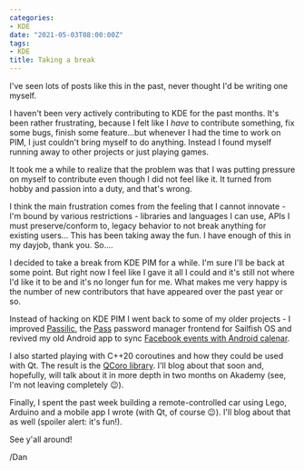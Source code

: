 ```yaml
---
categories:
- KDE
date: "2021-05-03T08:00:00Z"
tags:
- KDE
title: Taking a break
---
```


I've seen lots of posts like this in the past, never thought I'd be writing one myself.

I haven't been very actively contributing to KDE for the past months. It's been rather frustrating, 
because I felt like I _have_ to contribute something, fix some bugs, finish some feature...but
whenever I had the time to work on PIM, I just couldn't bring myself to do anything. Instead I
found myself running away to other projects or just playing games.

It took me a while to realize that the problem was that I was putting pressure on myself to contribute
even though I did not feel like it. It turned from hobby and passion into a duty, and that's wrong.

I think the main frustration comes from the feeling that I cannot innovate - I'm bound by various
restrictions - libraries and languages I can use, APIs I must preserve/conform to, legacy behavior
to not break anything for existing users... This has been taking away the fun. I have enough of this in
my dayjob, thank you. So....

I decided to take a break from KDE PIM for a while. I'm sure I'll be back at some point. But right now
I feel like I gave it all I could and it's still not where I'd like it to be and it's no longer
fun for me. What makes me very happy is the number of new contributors that have appeared over the past year
or so.

Instead of hacking on KDE PIM I went back to some of my older projects - I improved [Passilic][passilic],
the [Pass][pass] password manager frontend for Sailfish OS and revived my old Android app to sync [Facebook
events with Android calenar][fbeventsync].

I also started playing with C++20 coroutines and how they could be used with Qt. The result is the
[QCoro library][qcoro]. I'll blog about that soon and, hopefully, will talk about it in more depth in 
two months on Akademy (see, I'm not leaving completely 😉).

Finally, I spent the past week building a remote-controlled car using Lego, Arduino and a mobile app
I wrote (with Qt, of course 😉). I'll blog about that as well (spoiler alert: it's fun!).

See y'all around!

/Dan

[passilic]: https://github.com/danvratil/harbour-passilic
[pass]: https://www.passwordstore.org/
[fbeventsync]: https://github.com/danvratil/fbeventsync
[qcoro]: https://danvratil.github.io/qcoro/

